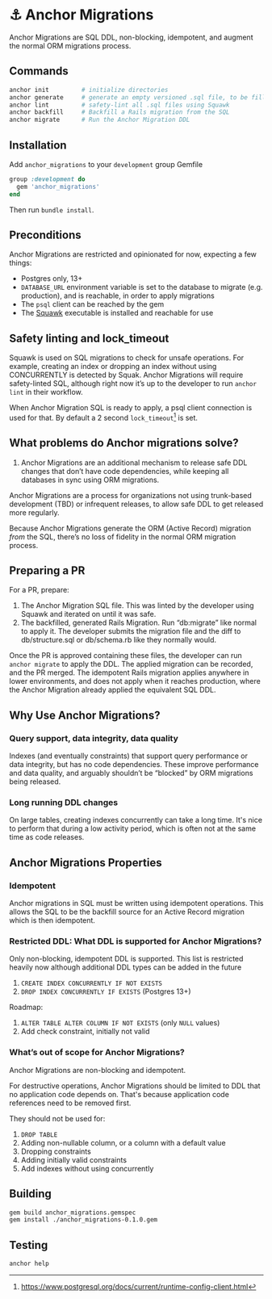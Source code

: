 # ⚓ Anchor Migrations
Anchor Migrations are SQL DDL, non-blocking, idempotent, and augment the normal ORM migrations process.

## Commands
```sh
anchor init         # initialize directories
anchor generate     # generate an empty versioned .sql file, to be filled in
anchor lint         # safety-lint all .sql files using Squawk
anchor backfill     # Backfill a Rails migration from the SQL
anchor migrate      # Run the Anchor Migration DDL
```

## Installation
Add `anchor_migrations` to your `development` group Gemfile
```rb
group :development do
  gem 'anchor_migrations'
end
```
Then run `bundle install`.

## Preconditions
Anchor Migrations are restricted and opinionated for now, expecting a few things:
- Postgres only, 13+
- `DATABASE_URL` environment variable is set to the database to migrate (e.g. production), and is reachable, in order to apply migrations
- The `psql` client can be reached by the gem
- The [Squawk](https://squawkhq.com) executable is installed and reachable for use

## Safety linting and lock_timeout
Squawk is used on SQL migrations to check for unsafe operations. For example, creating an index or dropping an index without using CONCURRENTLY is detected by Squak. Anchor Migrations will require safety-linted SQL, although right now it’s up to the developer to run `anchor lint` in their workflow.

When Anchor Migration SQL is ready to apply, a psql client connection is used for that. By default a 2 second `lock_timeout`[^docs] is set.

## What problems do Anchor migrations solve?
1. Anchor Migrations are an additional mechanism to release safe DDL changes that don’t have code dependencies, while keeping all databases in sync using ORM migrations.

Anchor Migrations are a process for organizations not using trunk-based development (TBD) or infrequent releases, to allow safe DDL to get released more regularly.

Because Anchor Migrations generate the ORM (Active Record) migration *from* the SQL, there’s no loss of fidelity in the normal ORM migration process. 

## Preparing a PR
For a PR, prepare:
1. The Anchor Migration SQL file. This was linted by the developer using Squawk and iterated on until it was safe.
1. The backfilled, generated Rails Migration. Run “db:migrate” like normal to apply it. The developer submits the migration file and the diff to db/structure.sql or db/schema.rb like they normally would.

Once the PR is approved containing these files, the developer can run `anchor migrate` to apply the DDL. The applied migration can be recorded, and the PR merged. The idempotent Rails migration applies anywhere in lower environments, and does not apply when it reaches production, where the Anchor Migration already applied the equivalent SQL DDL.

## Why Use Anchor Migrations?
### Query support, data integrity, data quality
Indexes (and eventually constraints) that support query performance or data integrity, but has no code dependencies. These improve performance and data quality, and arguably shouldn’t be “blocked” by ORM migrations being released.

### Long running DDL changes
On large tables, creating indexes concurrently can take a long time. It's nice to perform that during a low activity period, which is often not at the same time as code releases.

## Anchor Migrations Properties
### Idempotent
Anchor migrations in SQL must be written using idempotent operations. This allows the SQL to be the backfill source for an Active Record migration which is then idempotent.

### Restricted DDL: What DDL is supported for Anchor Migrations?
Only non-blocking, idempotent DDL is supported. This list is restricted heavily now although additional DDL types can be added in the future
1. `CREATE INDEX CONCURRENTLY IF NOT EXISTS`
1. `DROP INDEX CONCURRENTLY IF EXISTS` (Postgres 13+)

Roadmap:
1. `ALTER TABLE ALTER COLUMN IF NOT EXISTS` (only `NULL` values)
1. Add check constraint, initially not valid

### What’s out of scope for Anchor Migrations?
Anchor Migrations are non-blocking and idempotent.

For destructive operations, Anchor Migrations should be limited to DDL that no application
code depends on. That's because application code references need to be removed first.

They should not be used for:
1. `DROP TABLE`
1. Adding non-nullable column, or a column with a default value
1. Dropping constraints
1. Adding initially valid constraints
1. Add indexes without using concurrently

[^docs]: <https://www.postgresql.org/docs/current/runtime-config-client.html>

## Building
```sh
gem build anchor_migrations.gemspec
gem install ./anchor_migrations-0.1.0.gem
```

## Testing
```sh
anchor help
```
